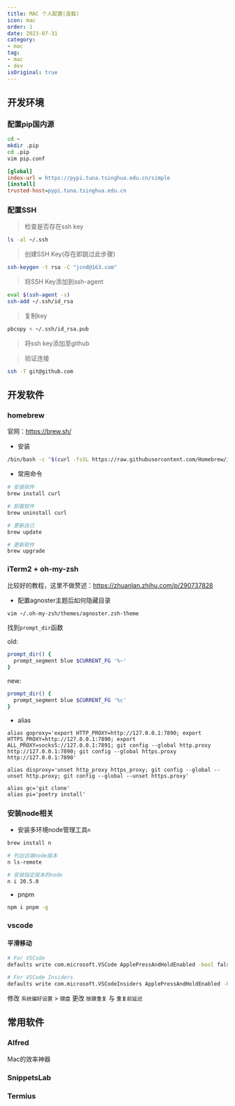 ```yaml
---
title: MAC 个人配置(连载)
icon: mac
order: 1
date: 2023-07-31
category:
- mac
tag:
- mac
- dev
isOriginal: true
---
```


## 开发环境

### 配置pip国内源

```bash
cd ~
mkdir .pip
cd .pip
vim pip.conf
```

```ini
[global]
index-url = https://pypi.tuna.tsinghua.edu.cn/simple
[install]
trusted-host=pypi.tuna.tsinghua.edu.cn
```

### 配置SSH

> 检查是否存在ssh key

```bash
ls -al ~/.ssh
```

> 创建SSH Key(存在即跳过此步骤)

```bash
ssh-keygen -t rsa -C "jcnd@163.com"
```

> 将SSH Key添加到ssh-agent

```bash
eval $(ssh-agent -s)
ssh-add ~/.ssh/id_rsa
```

> 复制key

```bash
pbcopy < ~/.ssh/id_rsa.pub
```

> 将ssh key添加至github

> 验证连接
```bash
ssh -T git@github.com
```


## 开发软件

### homebrew
官网：https://brew.sh/

- 安装
```bash
/bin/bash -c "$(curl -fsSL https://raw.githubusercontent.com/Homebrew/install/HEAD/install.sh)"
```

- 常用命令
```bash
# 安装软件
brew install curl

# 卸载软件
brew uninstall curl

# 更新自己
brew update

# 更新软件
brew upgrade
```


### iTerm2 + oh-my-zsh
比较好的教程，这里不做赘述：https://zhuanlan.zhihu.com/p/290737828

- 配置agnoster主题后如何隐藏目录

```bash
vim ~/.oh-my-zsh/themes/agnoster.zsh-theme
```
找到`prompt_dir`函数

old:
```zsh
prompt_dir() {
  prompt_segment blue $CURRENT_FG '%~'
}
```

new:
```zsh
prompt_dir() {
  prompt_segment blue $CURRENT_FG '%c'
}
```

- alias

```ssh
alias goproxy='export HTTP_PROXY=http://127.0.0.1:7890; export HTTPS_PROXY=http://127.0.0.1:7890; export ALL_PROXY=socks5://127.0.0.1:7891; git config --global http.proxy http://127.0.0.1:7890; git config --global https.proxy http://127.0.0.1:7890'

alias disproxy='unset http_proxy https_proxy; git config --global --unset http.proxy; git config --global --unset https.proxy'

alias gc='git clone'
alias pi='poetry install'
```


### 安装node相关

- 安装多环境node管理工具`n`

```bash
brew install n
```

```bash
# 列出远端node版本
n ls-remote

# 安装指定版本的node
n i 20.5.0
```

- pnpm

```bash
npm i pnpm -g
```

### vscode

#### 平滑移动

```bash
# For VSCode
defaults write com.microsoft.VSCode ApplePressAndHoldEnabled -bool false

# For VSCode Insiders
defaults write com.microsoft.VSCodeInsiders ApplePressAndHoldEnabled -bool false
```

修改 `系统偏好设置` > `键盘` 更改 `按键重复` 与 `重复前延迟`


## 常用软件

### Alfred

Mac的效率神器

### SnippetsLab

### Termius
